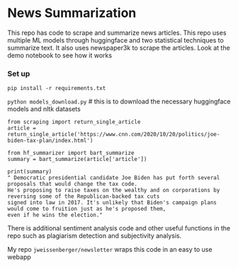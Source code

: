 # News Summarization

This repo has code to scrape and summarize news articles. This repo uses multiple ML models through huggingface and 
two statistical techniques to summarize text. It also uses newspaper3k to scrape the articles. Look at the demo notebook 
to see how it works 

### Set up
`pip install -r requirements.txt`

`python models_download.py` # this is to download the necessary huggingface models and nltk datasets

```
from scraping import return_single_article
article = return_single_article('https://www.cnn.com/2020/10/20/politics/joe-biden-tax-plan/index.html')

from hf_summarizer import bart_summarize
summary = bart_summarize(article['article'])

print(summary)
" Democratic presidential candidate Joe Biden has put forth several proposals that would change the tax code. 
He's proposing to raise taxes on the wealthy and on corporations by reversing some of the Republican-backed tax cuts 
signed into law in 2017. It's unlikely that Biden's campaign plans would come to fruition just as he's proposed them, 
even if he wins the election."

```

There is additional sentiment analysis code and other useful functions in the repo such as plagiarism detection and 
subjectivity analysis. 


My repo `jweissenberger/newsletter` wraps this code in an easy to use webapp
